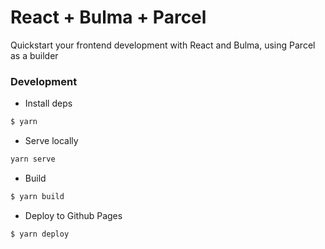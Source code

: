 # React + Bulma + Parcel
Quickstart your frontend development with React and Bulma, using Parcel as a builder 

### Development

* Install deps

```sh
$ yarn
```

* Serve locally

```sh
yarn serve
```

* Build 

```sh
$ yarn build
```

* Deploy to Github Pages

```sh
$ yarn deploy
```